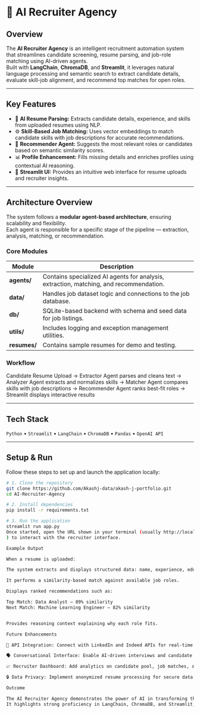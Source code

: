 # 🤖 AI Recruiter Agency

## Overview
The **AI Recruiter Agency** is an intelligent recruitment automation system that streamlines candidate screening, resume parsing, and job-role matching using AI-driven agents.  
Built with **LangChain**, **ChromaDB**, and **Streamlit**, it leverages natural language processing and semantic search to extract candidate details, evaluate skill-job alignment, and recommend top matches for open roles.  

---

## Key Features
- 🧠 **AI Resume Parsing:** Extracts candidate details, experience, and skills from uploaded resumes using NLP.  
- ⚙️ **Skill-Based Job Matching:** Uses vector embeddings to match candidate skills with job descriptions for accurate recommendations.  
- 🤝 **Recommender Agent:** Suggests the most relevant roles or candidates based on semantic similarity scores.  
- 📊 **Profile Enhancement:** Fills missing details and enriches profiles using contextual AI reasoning.  
- 📄 **Streamlit UI:** Provides an intuitive web interface for resume uploads and recruiter insights.  

---

## Architecture Overview
The system follows a **modular agent-based architecture**, ensuring scalability and flexibility.  
Each agent is responsible for a specific stage of the pipeline — extraction, analysis, matching, or recommendation.

### Core Modules
| Module | Description |
|---------|-------------|
| **agents/** | Contains specialized AI agents for analysis, extraction, matching, and recommendation. |
| **data/** | Handles job dataset logic and connections to the job database. |
| **db/** | SQLite-based backend with schema and seed data for job listings. |
| **utils/** | Includes logging and exception management utilities. |
| **resumes/** | Contains sample resumes for demo and testing. |

### Workflow
Candidate Resume Upload
→ Extractor Agent parses and cleans text
→ Analyzer Agent extracts and normalizes skills
→ Matcher Agent compares skills with job descriptions
→ Recommender Agent ranks best-fit roles
→ Streamlit displays interactive results


---

## Tech Stack
`Python` • `Streamlit` • `LangChain` • `ChromaDB` • `Pandas` • `OpenAI API`

---

## Setup & Run
Follow these steps to set up and launch the application locally:

```bash
# 1. Clone the repository
git clone https://github.com/Akashj-data/akash-j-portfolio.git
cd AI-Recruiter-Agency

# 2. Install dependencies
pip install -r requirements.txt

# 3. Run the application
streamlit run app.py
Once started, open the URL shown in your terminal (usually http://localhost:8501
) to interact with the recruiter interface.

Example Output

When a resume is uploaded:

The system extracts and displays structured data: name, experience, education, and skills.

It performs a similarity-based match against available job roles.

Displays ranked recommendations such as:

Top Match: Data Analyst – 89% similarity  
Next Match: Machine Learning Engineer – 82% similarity  


Provides reasoning context explaining why each role fits.

Future Enhancements

🔗 API Integration: Connect with LinkedIn and Indeed APIs for real-time job updates.

🗣️ Conversational Interface: Enable AI-driven interviews and candidate Q&A.

📈 Recruiter Dashboard: Add analytics on candidate pool, job matches, and hiring trends.

🔒 Data Privacy: Implement anonymized resume processing for secure data handling.

Outcome

The AI Recruiter Agency demonstrates the power of AI in transforming the recruitment lifecycle — automating resume analysis, skill extraction, and intelligent job matching.
It highlights strong proficiency in LangChain, ChromaDB, and Streamlit, showcasing practical AI deployment for real-world business workflows.
